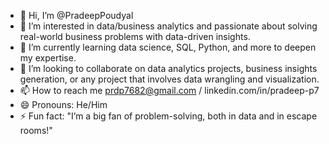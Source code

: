 - 👋 Hi, I’m @PradeepPoudyal
- 👀 I’m interested in data/business analytics and passionate about solving real-world business problems with data-driven insights.
- 🌱 I’m currently learning data science, SQL, Python, and more to deepen my expertise.
- 💞️ I’m looking to collaborate on data analytics projects, business insights generation, or any project that involves data wrangling and visualization.
- 📫 How to reach me prdp7682@gmail.com / linkedin.com/in/pradeep-p7
- 😄 Pronouns: He/Him
- ⚡ Fun fact:  "I’m a big fan of problem-solving, both in data and in escape rooms!"


<!---
PradeepPoudyal/PradeepPoudyal is a ✨ special ✨ repository because its `README.md` (this file) appears on your GitHub profile.
You can click the Preview link to take a look at your changes.
--->
